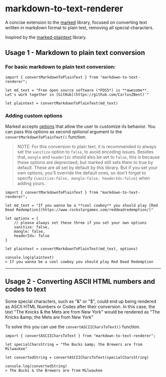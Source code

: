 # markdown-to-text-renderer

A concise extension to the [marked](https://marked.js.org/) library, focused on converting text written in markdown format to plain text, removing all special characters.

Inspired by the [marked-plaintext](https://github.com/etler/marked-plaintext) library.

## Usage 1 - Markdown to plain text conversion
### For basic markdown to plain text conversion:
```
import { convertMarkdownToPlainText } from "markdown-to-text-renderer";

let md_text = "Free open source software (*FOSS*) is **awesome**. Let's work together in [GitHub](https://github.com/CarlosZBent)'"

let plaintext = convertMarkdownToPlainText(md_text)
```
### Adding custom options
Marked accepts [options](https://marked.js.org/using_advanced#options) that allow the user to customize its behavior.
You can pass this options as second *optional* argument to the `convertMarkdownToPlainText()` function.
> NOTE: For this conversion to plain text, it is recommended to always set the `sanitize` option to `false`, to avoid encoding issues. Besides that, `mangle` and `headerIds` should also be set to `false`, this is because these options are deprectaed, but marked still sets them to true by default. These are all set by default by this library. But if you set your own options, you'll override the default ones, so don't forget to specify `{sanitize:false, mangle:false, headerIds:false}` when adding yours.
```
import { convertMarkdownToPlainText } from "markdown-to-text-renderer";

let md_text = "If you wanna be a **cool cowboy** you should play [Red Dead Redemption](https://www.rockstargames.com/reddeadredemption/)"

let options = {
    // please always set these three if you set your own options
    sanitize: false,
    mangle: false,
    headerIds: false
}

let plaintext = convertMarkdownToPlainText(md_text, options)

console.log(plaintext)
> If you wanna be a cool cowboy you should play Red Dead Redemption
```
***
## Usage 2 - Converting ASCII HTML numbers and codes to text
Some special characters, such as "&" or "$", could end up being rendered as ASCII HTML Numbers or Codes after their conversion. In this case, the text "The Knicks & the Mets are from New York" would be rendered as "The Knicks \&amp; the Mets are from New York"

To solve this you can use the `convertASCIICharsToText()` function.
```
import { convertASCIICharsToText } from "markdown-to-text-renderer";

let specialCharsString = "The Bucks &amp; the Brewers are from Milwaukee"

let convertedString = convertASCIICharsToText(specialCharsString)

console.log(convertedString)
> The Bucks & the Brewers are from Milwaukee
```